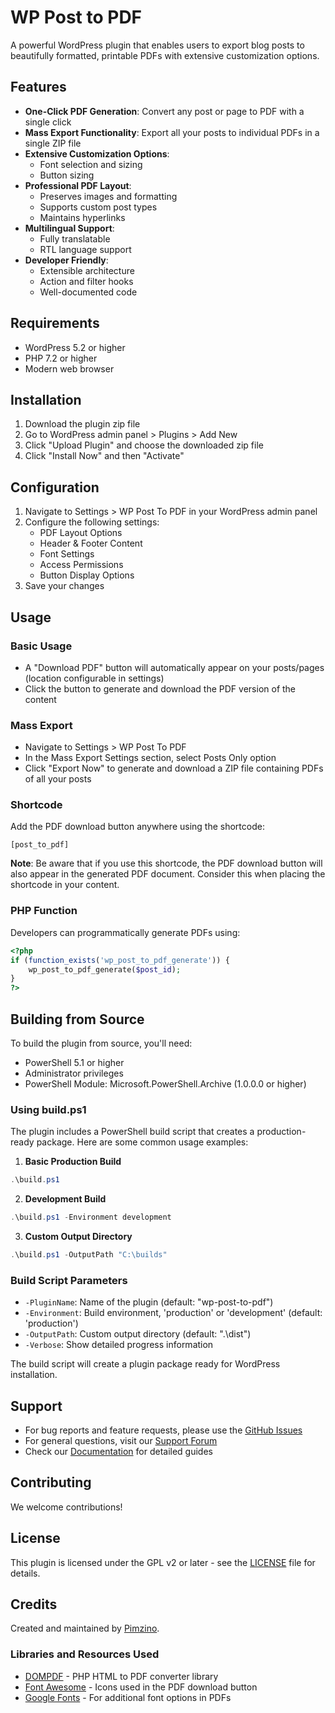 # WP Post to PDF

A powerful WordPress plugin that enables users to export blog posts to beautifully formatted, printable PDFs with extensive customization options.

## Features

- **One-Click PDF Generation**: Convert any post or page to PDF with a single click
- **Mass Export Functionality**: Export all your posts to individual PDFs in a single ZIP file
- **Extensive Customization Options**:
  - Font selection and sizing
  - Button sizing
- **Professional PDF Layout**:
  - Preserves images and formatting
  - Supports custom post types
  - Maintains hyperlinks
- **Multilingual Support**:
  - Fully translatable
  - RTL language support
- **Developer Friendly**:
  - Extensible architecture
  - Action and filter hooks
  - Well-documented code

## Requirements

- WordPress 5.2 or higher
- PHP 7.2 or higher
- Modern web browser

## Installation

1. Download the plugin zip file
2. Go to WordPress admin panel > Plugins > Add New
3. Click "Upload Plugin" and choose the downloaded zip file
4. Click "Install Now" and then "Activate"

## Configuration

1. Navigate to Settings > WP Post To PDF in your WordPress admin panel
2. Configure the following settings:
   - PDF Layout Options
   - Header & Footer Content
   - Font Settings
   - Access Permissions
   - Button Display Options
3. Save your changes

## Usage

### Basic Usage
- A "Download PDF" button will automatically appear on your posts/pages (location configurable in settings)
- Click the button to generate and download the PDF version of the content

### Mass Export
- Navigate to Settings > WP Post To PDF
- In the Mass Export Settings section, select Posts Only option
- Click "Export Now" to generate and download a ZIP file containing PDFs of all your posts

### Shortcode
Add the PDF download button anywhere using the shortcode:
```
[post_to_pdf]
```

**Note**: Be aware that if you use this shortcode, the PDF download button will also appear in the generated PDF document. Consider this when placing the shortcode in your content.

### PHP Function
Developers can programmatically generate PDFs using:
```php
<?php
if (function_exists('wp_post_to_pdf_generate')) {
    wp_post_to_pdf_generate($post_id);
}
?>
```

## Building from Source

To build the plugin from source, you'll need:
- PowerShell 5.1 or higher
- Administrator privileges
- PowerShell Module: Microsoft.PowerShell.Archive (1.0.0.0 or higher)

### Using build.ps1

The plugin includes a PowerShell build script that creates a production-ready package. Here are some common usage examples:

1. **Basic Production Build**
```powershell
.\build.ps1
```

2. **Development Build**
```powershell
.\build.ps1 -Environment development
```

3. **Custom Output Directory**
```powershell
.\build.ps1 -OutputPath "C:\builds"
```

### Build Script Parameters

- `-PluginName`: Name of the plugin (default: "wp-post-to-pdf")
- `-Environment`: Build environment, 'production' or 'development' (default: 'production')
- `-OutputPath`: Custom output directory (default: ".\dist")
- `-Verbose`: Show detailed progress information

The build script will create a plugin package ready for WordPress installation.

## Support

- For bug reports and feature requests, please use the [GitHub Issues](https://github.com/Pimzino/wp-post-to-pdf/issues)
- For general questions, visit our [Support Forum](https://wordpress.org/support/plugin/wp-post-to-pdf/)
- Check our [Documentation](https://github.com/Pimzino/wp-post-to-pdf/wiki) for detailed guides

## Contributing

We welcome contributions!

## License

This plugin is licensed under the GPL v2 or later - see the [LICENSE](LICENSE) file for details.

## Credits

Created and maintained by [Pimzino](https://x.com/pimzino).

### Libraries and Resources Used

- [DOMPDF](https://github.com/dompdf/dompdf) - PHP HTML to PDF converter library
- [Font Awesome](https://fontawesome.com/) - Icons used in the PDF download button
- [Google Fonts](https://fonts.google.com/) - For additional font options in PDFs
